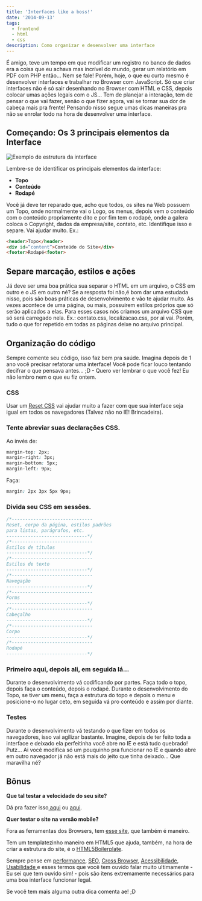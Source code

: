 ```yaml
---
title: 'Interfaces like a boss!'
date: '2014-09-13'
tags:
  - frontend
  - html
  - css
description: Como organizar e desenvolver uma interface
---
```


É amigo, teve um tempo em que modificar um registro no banco de dados era a coisa que eu achava mas incrível do mundo, gerar um relatório em PDF com PHP então... Nem se fale! Porém, hoje, o que eu curto mesmo é desenvolver interfaces e trabalhar no Browser com JavaScript. Só que criar interfaces não é só sair desenhando no Browser com HTML e CSS, depois colocar umas ações legais com o JS... Tem de planejar a interação, tem de pensar o que vai fazer, senão o que fizer agora, vai se tornar sua dor de cabeça mais pra frente! Pensando nisso segue umas dicas maneiras pra não se enrolar todo na hora de desenvolver uma interface.

## Começando: Os 3 principais elementos da Interface

![Exemplo de estrutura da interface]({{site.postsImagesPath}}estrutura.png)

Lembre-se de identificar os principais elementos da interface:

* **Topo**
* **Conteúdo**
* **Rodapé**

Você já deve ter reparado que, acho que todos, os sites na Web possuem um Topo, onde normalmente vai o Logo, os menus, depois vem o conteúdo com o conteúdo propriamente dito e por fim tem o rodapé, onde a galera coloca o Copyright, dados da empresa/site, contato, etc.
Identifique isso e separe. Vai ajudar muito.
Ex.:

```html
<header>Topo</header>
<div id=”content”>Conteúdo do Site</div>
<footer>Rodapé<footer>
```



## Separe marcação, estilos e ações

Já deve ser uma boa prática sua separar o HTML em um arquivo, o CSS em outro e o JS em outro né?
Se a resposta foi não,é bom dar uma estudada nisso, pois são boas práticas de desenvolvimento e vão te ajudar muito.
As vezes acontece de uma página, ou mais, possuírem estilos próprios que só serão aplicados a elas. Para esses casos nós criamos um arquivo CSS que só será carregado nela. Ex.: contato.css, localizacao.css, por ai vai. Porém, tudo o que for repetido em todas as páginas deixe no arquivo principal.

## **Organização do código**

Sempre comente seu código, isso faz bem pra saúde. Imagina depois de 1 ano você precisar refatorar uma interface! Você pode ficar louco tentando decifrar o que pensava antes... ;D - Quero ver lembrar o que você fez! Eu não lembro nem o que eu fiz ontem.

### CSS

Usar um [Reset CSS](/posts/css-reset-de-varias-maneiras) vai ajudar muito a fazer com que sua interface seja igual em todos os navegadores (Talvez não no IE! Brincadeira).

### Tente abreviar suas declarações CSS.

Ao invés de:

```css
margin-top: 2px;
margin-right: 3px;
margin-bottom: 5px;
margin-left: 9px;
```

Faça:

```css
margin: 2px 3px 5px 9px;
```

### Divida seu CSS em sessões.

```css
/*------------------------------
Reset, corpo da página, estilos padrões
para listas, parágrafos, etc.
------------------------------*/
/*------------------------------
Estilos de títulos
------------------------------*/
/*------------------------------
Estilos de texto
------------------------------*/
/*------------------------------
Navegação
------------------------------*/
/*------------------------------
Forms
------------------------------*/
/*------------------------------
Cabeçalho
------------------------------*/
/*------------------------------
Corpo
------------------------------*/
/*------------------------------
Rodapé
------------------------------*/
```

### Primeiro aqui, depois ali, em seguida lá...

Durante o desenvolvimento vá codificando por partes. Faça todo o topo, depois faça o conteúdo, depois o rodapé. Durante o desenvolvimento do Topo, se tiver um menu, faça a estrutura do topo e depois o menu e posicione-o no lugar ceto, em seguida vá pro conteúdo e assim por diante.

### Testes

Durante o desenvolvimento vá testando o que fizer em todos os navegadores, isso vai agilizar bastante. Imagine, depois de ter feito toda a interface e deixado ela perfeitinha você abre no IE e está tudo quebrado! Putz...
Ai você modifica só um pouquinho pra funcionar no IE e quando abre em outro navegador já não está mais do jeito que tinha deixado... Que maravilha né?

## Bônus

**Que tal testar a velocidade do seu site?**

Dá pra fazer isso[ aqui](https://www.webpagetest.org/ "Web page test") ou [aqui](https://developers.google.com/speed/pagespeed/insights/ "Page Speed Google").

**Quer testar o site na versão mobile?**

Fora as ferramentas dos Browsers, tem [esse site](https://quirktools.com/screenfly/ "Screenfly"), que também é maneiro.

Tem um templatezinho maneiro em HTML5 que ajuda, também, na hora de criar a estrutura do site, é o [HTML5Boilerplate](https://html5boilerplate.com/ "html5boilerplate").

Sempre pense em [performance](https://browserdiet.com/pt/ "Browser Diet"), [SEO](https://moz.com/learn/seo/on-page-factors "SEO"), [Cross Browser](https://pt.wikipedia.org/wiki/Cross-browser "Cross-browser"), [Acessibilidade](https://tableless.com.br/como-tornar-seu-website-acessivel/ "Acessibilidade"), [Usabilidade ](https://viverdeblog.com/18-problemas-usabilidade/ "Usabilidade")e esses termos que você tem ouvido falar muito ultimamente - Eu sei que tem ouvido sim! - pois são itens extremamente necessários para uma boa interface funcionar legal.

Se você tem mais alguma outra dica comenta ae! ;D
